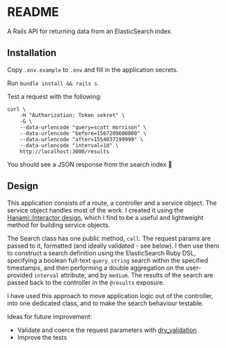 # README

A Rails API for returning data from an ElasticSearch index.

## Installation

Copy `.env.example` to `.env` and fill in the application secrets.

Run `bundle install && rails s`.

Test a request with the following:

```
curl \
    -H "Authorization: Token sekret" \
    -G \
    --data-urlencode "query=scott morrison" \
    --data-urlencode "before=1567209600000" \
    --data-urlencode "after=1554037199999" \
    --data-urlencode "interval=1d" \
    http://localhost:3000/results
```

You should see a JSON response from the search index 🎉

## Design

This application consists of a route, a controller and a service object. The service object handles most of the work. I created it using the [Hanami::Interactor design](https://guides.hanamirb.org/architecture/interactors/), which I find to be a useful and lightweight method for building service objects.

The Search class has one public method, `call`. The request params are passed to it, formatted (and ideally validated - see below). I then use them to construct a search definition using the ElasticSearch Ruby DSL, specifying a boolean full-text `query_string` search within the specified timestamps, and then performing a double aggregation on the user-provided `interval` attribute, and by `medium`. The results of the search are passed back to the controller in the `@results` exposure. 

I have used this approach to move application logic out of the controller, into one dedicated class, and to make the search behaviour testable. 

Ideas for future improvement:

- Validate and coerce the request parameters with [dry_validation](https://dry-rb.org/gems/dry-validation/1.5/)
- Improve the tests

